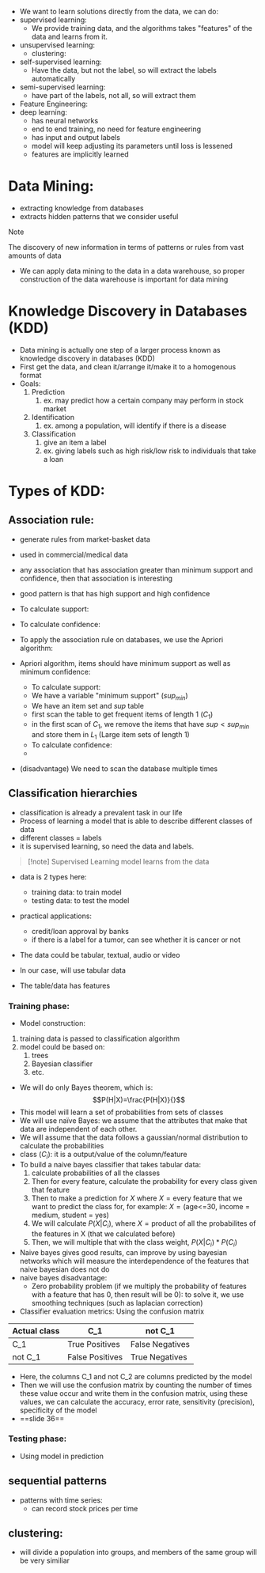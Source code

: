 - We want to learn solutions directly from the data, we can do:
- supervised learning:
	- We provide training data, and the algorithms takes "features" of the data and learns from it.
- unsupervised learning:
	- clustering: 
- self-supervised learning:
	- Have the data, but not the label, so will extract the labels automatically
- semi-supervised learning: 
	- have part of the labels, not all, so will extract them
- Feature Engineering:
- deep learning:
	- has neural networks
	- end to end training, no need for feature engineering
	- has input and output labels
	- model will keep adjusting its parameters until loss is lessened
	- features are implicitly learned
# Data Mining:
- extracting knowledge from databases
- extracts hidden patterns that we consider useful
>[!note]
>The discovery of new information in terms of patterns or rules from vast amounts of data

- We can apply data mining to the data in a data warehouse, so proper construction of the data warehouse is important for data mining

# Knowledge Discovery in Databases (KDD)
- Data mining is actually one step of a larger process known as knowledge discovery in databases (KDD)
- First get the data, and clean it/arrange it/make it to a homogenous format
- Goals:
	1) Prediction
		1) ex. may predict how a certain company may perform in stock market
	2) Identification
		1) ex. among a population, will identify if there is a disease
	3) Classification
		1) give an item a label
		2) ex. giving labels such as high risk/low risk to individuals that take a loan
# Types of KDD:
## Association rule:
- generate rules from market-basket data
- used in commercial/medical data
- any association that has association greater than minimum support and confidence, then that association is interesting
- good pattern is that has high support and high confidence
- To calculate support:
- To calculate confidence:

- To apply the association rule on databases, we use the Apriori algorithm:
- Apriori algorithm, items should have minimum support as well as minimum confidence:
	- To calculate support:
	- We have a variable "minimum support" ($sup_{min}$)
	- We have an item set and $sup$ table
	- first scan the table to get frequent items of length 1 ($C_1$)
	- in the first scan of $C_1$, we remove the items that have $sup < sup_{min}$ and store them in $L_1$ (Large item sets of length 1)
	- To calculate confidence:
	- 
- (disadvantage) We need to scan the database multiple times 
## Classification hierarchies
- classification is already a prevalent task in our life
- Process of learning a model that is able to describe different classes of data
- different classes = labels
- it is supervised learning, so need the data and labels.
>[!note] Supervised Learning
>model learns from the data
- data is 2 types here:
	- training data: to train model
	- testing data: to test the model

- practical applications: 
	- credit/loan approval by banks
	- if there is a label for a tumor, can see whether it is cancer or not
- The data could be tabular, textual, audio or video
- In our case, will use tabular data
- The table/data has features
### Training phase:
- Model construction:
1) training data is passed to classification algorithm
2) model could be based on:
	1) trees
	2) Bayesian classifier
	3) etc.
- We will do only Bayes theorem, which is: $$P(H|X)=\frac{P(H|X)}{}$$
- This model will learn a set of probabilities from sets of classes
- We will use naïve Bayes: we assume that the attributes that make that data are independent of each other.
- We will assume that the data follows a gaussian/normal distribution to calculate the probabilities
- class ($C_i$): it is a output/value of the column/feature
- To build a naive bayes classifier that takes tabular data:
	1) calculate probabilities of all the classes
	2) Then for every feature, calculate the probability for every class given that feature
	3) Then to make a prediction for $X$ where $X=\text{every feature that we want to predict the class for}$, for example: $X=\text{(age<=30, income = medium, student = yes)}$
	4) We will calculate $P(X|C_i)$, where $X=\text{product of all the probabilites of the features in X (that we calculated before)}$
	5) Then, we will multiple that with the class weight, $P(X|C_i) * P(C_i)$
- Naive bayes gives good results, can improve by using bayesian networks which will measure the interdependence of the features that naive bayesian does not do
- naive bayes disadvantage:
	- Zero probability problem (if we multiply the probability of features with a feature that has 0, then result will be 0): to solve it, we use smoothing techniques (such as laplacian correction)
- Classifier evaluation metrics: Using the confusion matrix

| Actual class | C_1            | not C_1         |
| ------------ | -------------- | --------------- |
| C_1          | True Positives  | False Negatives |
| not C_1      | False Positives | True Negatives  |
- Here, the columns C_1 and not C_2 are columns predicted by the model
- Then we will use the confusion matrix by counting the number of times these value occur and write them in the confusion matrix, using these values, we can calculate the accuracy, error rate, sensitivity (precision), specificity of the model
- ==slide 36==
### Testing phase:
- Using model in prediction

## sequential patterns
- patterns with time series:
	- can record stock prices per time
## clustering:
- will divide a population into groups, and members of the same group will be very similiar